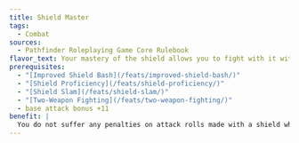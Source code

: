 ```yaml
---
title: Shield Master
tags:
  - Combat
sources:
  - Pathfinder Roleplaying Game Core Rulebook
flavor_text: Your mastery of the shield allows you to fight with it without hindrance.
prerequisites:
  - "[Improved Shield Bash](/feats/improved-shield-bash/)"
  - "[Shield Proficiency](/feats/shield-proficiency/)"
  - "[Shield Slam](/feats/shield-slam/)"
  - "[Two-Weapon Fighting](/feats/two-weapon-fighting/)"
  - base attack bonus +11
benefit: |
  You do not suffer any penalties on attack rolls made with a shield while you are wielding another weapon. Add your shield's enhancement bonus to attacks and damage rolls made with the shield as if it was a weapon enhancement bonus.
---
```


